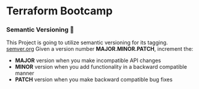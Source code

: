 # Terraform Bootcamp 

### Semantic Versioning :mage:

This Project is going to utilize semantic versioning for its tagging.
[semver.org](https://semver.org)
Given a version number **MAJOR.MINOR.PATCH**, increment the:

- **MAJOR** version when you make incompatible API changes
- **MINOR** version when you add functionality in a backward compatible manner
- **PATCH** version when you make backward compatible bug fixes